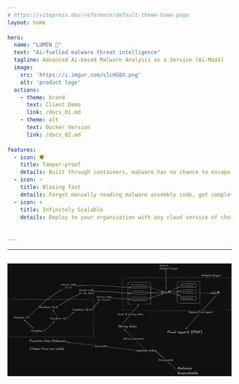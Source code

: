 ```yaml
---
# https://vitepress.dev/reference/default-theme-home-page
layout: home

hero:
  name: "LUMEN 💠"
  text: "Ai-fuelled malware threat intelligence"
  tagline: Advanced Ai-based Malware Analysis as a Service (Ai-MaaS)
  image: 
    src: 'https://i.imgur.com/slcHG8X.png'
    alt: 'product logo'
  actions:
    - theme: brand
      text: Client Demo
      link: /docs_01.md
    - theme: alt
      text: Docker Version
      link: /docs_02.md

features:
  - icon: 🛡️
    title: Tamper-proof
    details: Built through containers, malware has no chance to escape system
  - icon: ⚡
    title: Blazing fast 
    details: Forget manually reading malware assembly code, get complete reports of everything
  - icon: ⬆️
    title: Infinitely Scalable
    details: Deploy to your organisation with any cloud service of choice


---
```

---


<div style="text-align: center;">
    </br>
    <img src="./lumenmap.png" alt="Description of Image" style="max-width: 100%; height: auto;" />
</div>




